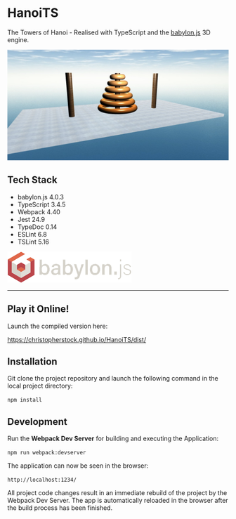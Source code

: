 # HanoiTS

The Towers of Hanoi - Realised with TypeScript and the [babylon.js](https://www.babylonjs.com/) 3D engine.

![HanoiTS](https://github.com/christopherstock/HanoiTS/raw/master/dist/res/image/promo/promo.jpg)

## Tech Stack
- babylon.js 4.0.3
- TypeScript 3.4.5
- Webpack 4.40
- Jest 24.9
- TypeDoc 0.14
- ESLint 6.8
- TSLint 5.16

![babylon.js](https://github.com/christopherstock/HanoiTS/raw/master/_ASSET/readme/logo_babylon-js.png)

<hr>

## Play it Online!

Launch the compiled version here:

https://christopherstock.github.io/HanoiTS/dist/

## Installation

Git clone the project repository and launch the following command in the local project directory:

`npm install`

## Development

Run the **Webpack Dev Server** for building and executing the Application:

`npm run webpack:devserver`

The application can now be seen in the browser:
 
`http://localhost:1234/`

All project code changes result in an immediate rebuild of the project by the Webpack Dev Server.
 The app is automatically reloaded in the browser after the build process has been finished.
